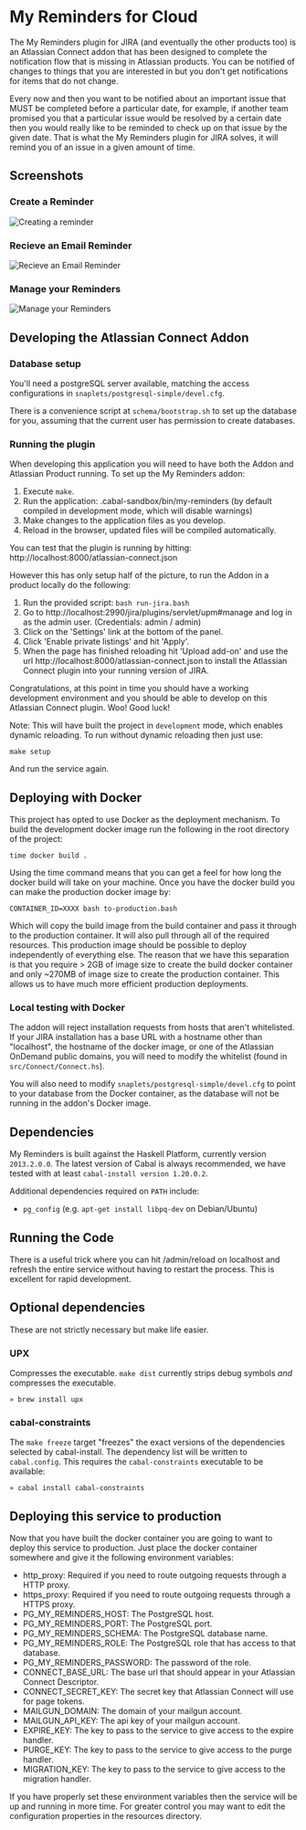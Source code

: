 # My Reminders for Cloud

The My Reminders plugin for JIRA (and eventually the other products too) is an Atlassian Connect addon
that has been designed to complete the notification flow that is missing in Atlassian products. You
can be notified of changes to things that you are interested in but you don't get notifications for
items that do not change.

Every now and then you want to be notified about an important issue that MUST be completed before a
particular date, for example, if another team promised you that a particular issue would be resolved
by a certain date then you would really like to be reminded to check up on that issue by the given
date. That is what the My Reminders plugin for JIRA solves, it will remind you of an issue in a given
amount of time.

## Screenshots

### Create a Reminder

![Creating a reminder](https://marketplace-cdn.atlassian.com/files/images/3cdcd53d-7492-4378-ac0c-749283ae2028.png)


### Recieve an Email Reminder

![Recieve an Email Reminder](https://marketplace-cdn.atlassian.com/files/images/ef111287-5d77-49a7-ae67-cc596b71dd26.png)

### Manage your Reminders

![Manage your Reminders](https://marketplace-cdn.atlassian.com/files/images/b268f65e-0f7f-4dd7-8cd4-f2dd42b15b7e.png)

## Developing the Atlassian Connect Addon

### Database setup

You'll need a postgreSQL server available, matching the access configurations in
`snaplets/postgresql-simple/devel.cfg`.

There is a convenience script at `schema/bootstrap.sh` to set up the database for you, assuming that
the current user has permission to create databases.

### Running the plugin

When developing this application you will need to have both the Addon and Atlassian Product running.
To set up the My Reminders addon:

 1. Execute `make`.
 1. Run the application: .cabal-sandbox/bin/my-reminders
    (by default compiled in development mode, which will disable warnings)
 1. Make changes to the application files as you develop.
 1. Reload in the browser, updated files will be compiled automatically.

You can test that the plugin is running by hitting: http://localhost:8000/atlassian-connect.json

However this has only setup half of the picture, to run the Addon in a product locally do the
following:

 1. Run the provided script: `bash run-jira.bash`
 1. Go to http://localhost:2990/jira/plugins/servlet/upm#manage and log in as the admin user. (Credentials: admin / admin)
 1. Click on the 'Settings' link at the bottom of the panel.
 1. Click 'Enable private listings' and hit 'Apply'.
 1. When the page has finished reloading hit 'Upload add-on' and use the url
    http://localhost:8000/atlassian-connect.json to install the Atlassian Connect plugin into your
    running version of JIRA.

Congratulations, at this point in time you should have a working development environment and you
should be able to develop on this Atlassian Connect plugin. Woo! Good luck!

Note: This will have built the project in `development` mode,  which enables dynamic reloading. To
run without dynamic reloading then just use:

    make setup

And run the service again.

## Deploying with Docker

This project has opted to use Docker as the deployment mechanism. To build the development docker
image run the following in the root directory of the project:

    time docker build .

Using the time command means that you can get a feel for how long the docker build will take on your
machine. Once you have the docker build you can make the production docker image by:

    CONTAINER_ID=XXXX bash to-production.bash

Which will copy the build image from the build container and pass it through to the production
container. It will also pull through all of the required resources. This production image should be
possible to deploy independently of everything else. The reason that we have this separation is that
you require > 2GB of image size to create the build docker container and only ~270MB of image size
to create the production container. This allows us to have much more efficient production
deployments.

### Local testing with Docker

The addon will reject installation requests from hosts that aren't whitelisted. If your JIRA
installation has a base URL with a hostname other than "localhost", the hostname of the docker image,
or one of the Atlassian OnDemand public domains, you will need to modify the whitelist (found in
`src/Connect/Connect.hs`).

You will also need to modify `snaplets/postgresql-simple/devel.cfg` to point to your database from
the Docker container, as the database will not be running in the addon's Docker image.

## Dependencies

My Reminders is built against the Haskell Platform, currently version `2013.2.0.0`.
The latest version of Cabal is always recommended, we have tested with at least
`cabal-install version 1.20.0.2`.

Additional dependencies required on `PATH` include:

- `pg_config` (e.g. `apt-get install libpq-dev` on Debian/Ubuntu)

## Running the Code

There is a useful trick where you can hit /admin/reload on localhost and refresh the entire service
without having to restart the process. This is excellent for rapid development.

## Optional dependencies

These are not strictly necessary but make life easier.

### UPX

Compresses the executable. `make dist` currently strips debug symbols _and_ compresses the executable.

    » brew install upx
    
### cabal-constraints

The `make freeze` target "freezes" the exact versions of the dependencies selected by cabal-install. The dependency list will be written to `cabal.config`.
This requires the `cabal-constraints` executable to be available:

    » cabal install cabal-constraints
    
## Deploying this service to production

Now that you have built the docker container you are going to want to deploy this service to
production. Just place the docker container somewhere and give it the following environment
variables:

 - http\_proxy: Required if you need to route outgoing requests through a HTTP proxy.
 - https\_proxy: Required if you need to route outgoing requests through a HTTPS proxy.
 - PG\_MY\_REMINDERS\_HOST: The PostgreSQL host.
 - PG\_MY\_REMINDERS\_PORT: The PostgreSQL port.
 - PG\_MY\_REMINDERS\_SCHEMA: The PostgreSQL database name.
 - PG\_MY\_REMINDERS\_ROLE: The PostgreSQL role that has access to that database.
 - PG\_MY\_REMINDERS\_PASSWORD: The password of the role.
 - CONNECT\_BASE\_URL: The base url that should appear in your Atlassian Connect Descriptor.
 - CONNECT\_SECRET\_KEY: The secret key that Atlassian Connect will use for page tokens.
 - MAILGUN\_DOMAIN: The domain of your mailgun account.
 - MAILGUN\_API\_KEY: The api key of your mailgun account.
 - EXPIRE\_KEY: The key to pass to the service to give access to the expire handler.
 - PURGE\_KEY: The key to pass to the service to give access to the purge handler.
 - MIGRATION\_KEY: The key to pass to the service to give access to the migration handler.

If you have properly set these environment variables then the service will be up and running in more
time. For greater control you may want to edit the configuration properties in the resources
directory.
